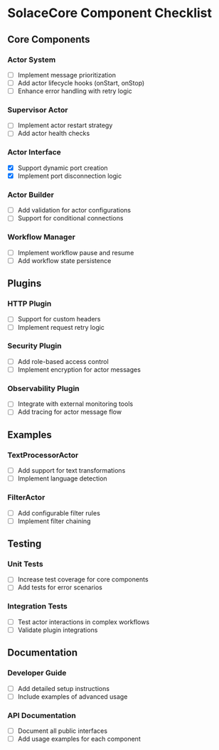 # SolaceCore Component Checklist

## Core Components

### Actor System
- [ ] Implement message prioritization
- [ ] Add actor lifecycle hooks (onStart, onStop)
- [ ] Enhance error handling with retry logic

### Supervisor Actor
- [ ] Implement actor restart strategy
- [ ] Add actor health checks

### Actor Interface
- [x] Support dynamic port creation
- [x] Implement port disconnection logic

### Actor Builder
- [ ] Add validation for actor configurations
- [ ] Support for conditional connections

### Workflow Manager
- [ ] Implement workflow pause and resume
- [ ] Add workflow state persistence

## Plugins

### HTTP Plugin
- [ ] Support for custom headers
- [ ] Implement request retry logic

### Security Plugin
- [ ] Add role-based access control
- [ ] Implement encryption for actor messages

### Observability Plugin
- [ ] Integrate with external monitoring tools
- [ ] Add tracing for actor message flow

## Examples

### TextProcessorActor
- [ ] Add support for text transformations
- [ ] Implement language detection

### FilterActor
- [ ] Add configurable filter rules
- [ ] Implement filter chaining

## Testing

### Unit Tests
- [ ] Increase test coverage for core components
- [ ] Add tests for error scenarios

### Integration Tests
- [ ] Test actor interactions in complex workflows
- [ ] Validate plugin integrations

## Documentation

### Developer Guide
- [ ] Add detailed setup instructions
- [ ] Include examples of advanced usage

### API Documentation
- [ ] Document all public interfaces
- [ ] Add usage examples for each component
